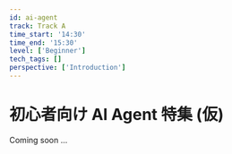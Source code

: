 ```yaml
---
id: ai-agent
track: Track A
time_start: '14:30'
time_end: '15:30'
level: ['Beginner']
tech_tags: []
perspective: ['Introduction']
---
```


# 初心者向け AI Agent 特集 (仮)

Coming soon ...
